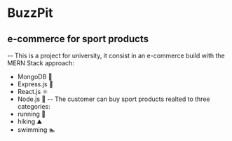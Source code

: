 # BuzzPit 
## e-commerce for sport products
--
This is a project for university, it consist in an e-commerce build with the MERN Stack approach:
-  MongoDB 🍃
-  Express.js 📶
-  React.js ⚛️
-  Node.js 🔗
--
The customer can buy sport products realted to three categories:
-  running 🏃
-  hiking ⛰️
-  swimming 🏊
